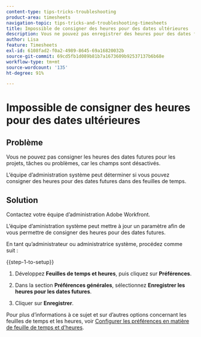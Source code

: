 ```yaml
---
content-type: tips-tricks-troubleshooting
product-area: timesheets
navigation-topic: tips-tricks-and-troubleshooting-timesheets
title: Impossible de consigner des heures pour des dates ultérieures
description: Vous ne pouvez pas enregistrer des heures pour des dates futures sur des projets, des tâches ou des problèmes car les champs sont désactivés.
author: Lisa
feature: Timesheets
exl-id: 6108fad2-f0a2-4989-8645-69a16820032b
source-git-commit: 69cd5fb1d089b81b7a1673609b92537137b6b68e
workflow-type: tm+mt
source-wordcount: '135'
ht-degree: 91%

---
```


# Impossible de consigner des heures pour des dates ultérieures

## Problème

Vous ne pouvez pas consigner les heures des dates futures pour les projets, tâches ou problèmes, car les champs sont désactivés.

L’équipe d’administration système peut déterminer si vous pouvez consigner des heures pour des dates futures dans des feuilles de temps.

## Solution

Contactez votre équipe d’administration Adobe Workfront.

L’équipe d’aministration système peut mettre à jour un paramètre afin de vous permettre de consigner des heures pour des dates futures.

En tant qu’administrateur ou administratrice système, procédez comme suit :

{{step-1-to-setup}}

1. Développez **Feuilles de temps et heures**, puis cliquez sur **Préférences**.

1. Dans la section **Préférences générales**, sélectionnez **Enregistrer les heures pour les dates futures**.

1. Cliquer sur **Enregistrer**.

Pour plus d’informations à ce sujet et sur d’autres options concernant les feuilles de temps et les heures, voir [Configurer les préférences en matière de feuille de temps et d’heures](../../administration-and-setup/set-up-workfront/configure-timesheets-schedules/timesheet-and-hour-preferences.md).
